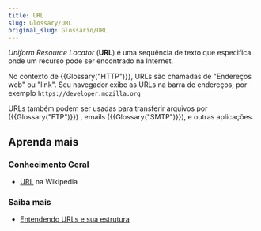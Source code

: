 ```yaml
---
title: URL
slug: Glossary/URL
original_slug: Glossario/URL
---
```


_Uniform Resource Locator_ (**URL**) é uma sequência de texto que especifica onde um recurso pode ser encontrado na Internet.

No contexto de {{Glossary("HTTP")}}, URLs são chamadas de "Endereços web" ou "link". Seu navegador exibe as URLs na barra de endereços, por exemplo `https://developer.mozilla.org`

URLs também podem ser usadas para transferir arquivos por ({{Glossary("FTP")}}) , emails ({{Glossary("SMTP")}}), e outras aplicações.

## Aprenda mais

### Conhecimento Geral

- [URL](https://pt.wikipedia.org/wiki/URL) na Wikipedia

### Saiba mais

- [Entendendo URLs e sua estrutura](/en-US/Learn/Understanding_URLs)
